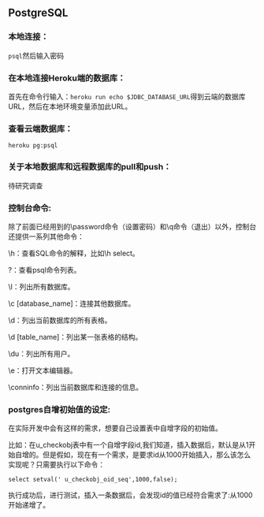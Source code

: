 ## PostgreSQL

### 本地连接：

`psql`然后输入密码

### 在本地连接Heroku端的数据库：

首先在命令行输入：`heroku run echo $JDBC_DATABASE_URL`得到云端的数据库URL，然后在本地环境变量添加此URL。

### 查看云端数据库：

`heroku pg:psql`

### 关于本地数据库和远程数据库的pull和push：

待研究调查

### 控制台命令:

除了前面已经用到的\password命令（设置密码）和\q命令（退出）以外，控制台还提供一系列其他命令：

\h：查看SQL命令的解释，比如\h select。

\?：查看psql命令列表。

\l：列出所有数据库。

\c \[database\_name\]：连接其他数据库。

\d：列出当前数据库的所有表格。

\d \[table\_name\]：列出某一张表格的结构。

\du：列出所有用户。

\e：打开文本编辑器。

\conninfo：列出当前数据库和连接的信息。

### postgres自增初始值的设定:

在实际开发中会有这样的需求，想要自己设置表中自增字段的初始值。

比如：在u\_checkobj表中有一个自增字段id,我们知道，插入数据后，默认是从1开始自增的。但是假如，现在有一个需求，是要求id从1000开始插入，那么该怎么实现呢？只需要执行以下命令：

`select setval(' u_checkobj_oid_seq',1000,false);`

执行成功后，进行测试，插入一条数据后，会发现id的值已经符合需求了:从1000开始递增了。

